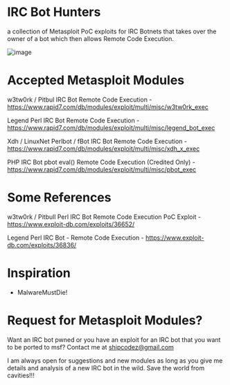 # IRC Bot Hunters
a collection of Metasploit PoC exploits for IRC Botnets that takes over the owner of a bot which then allows Remote Code Execution. 

![image](https://cloud.githubusercontent.com/assets/3483615/9675972/44986a28-52f7-11e5-8c1a-76cabf835cb6.png)

# Accepted Metasploit Modules

w3tw0rk / Pitbul IRC Bot  Remote Code Execution - https://www.rapid7.com/db/modules/exploit/multi/misc/w3tw0rk_exec

Legend Perl IRC Bot Remote Code Execution - https://www.rapid7.com/db/modules/exploit/multi/misc/legend_bot_exec

Xdh / LinuxNet Perlbot / fBot IRC Bot Remote Code Execution - https://www.rapid7.com/db/modules/exploit/multi/misc/xdh_x_exec

PHP IRC Bot pbot eval() Remote Code Execution (Credited Only) - https://www.rapid7.com/db/modules/exploit/multi/misc/pbot_exec

# Some References
w3tw0rk / Pitbull Perl IRC Bot Remote Code Execution PoC Exploit - https://www.exploit-db.com/exploits/36652/

Legend Perl IRC Bot - Remote Code Execution  - https://www.exploit-db.com/exploits/36836/

# Inspiration
- MalwareMustDie!

# Request for Metasploit Modules?
Want an IRC bot pwned or you have an exploit for an IRC bot that you want to be ported to msf? Contact me at shipcodez@gmail.com

I am always open for suggestions and new modules as long as you give me details and analysis of a new IRC bot in the wild. Save the world from cavities!!!
